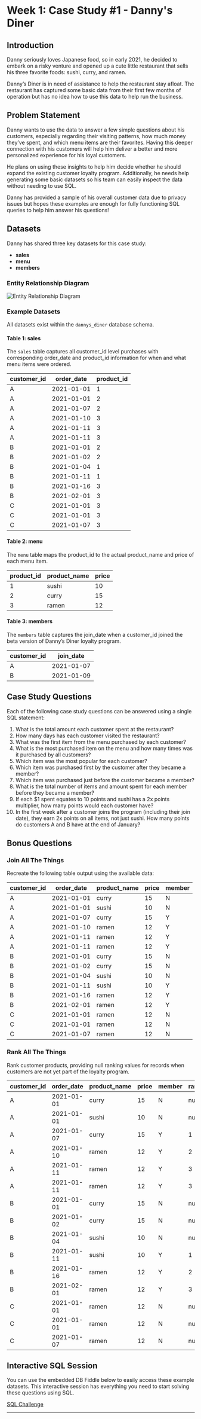 # Week 1: Case Study #1 - Danny's Diner

## Introduction

Danny seriously loves Japanese food, so in early 2021, he decided to embark on a risky venture and opened up a cute little restaurant that sells his three favorite foods: sushi, curry, and ramen.

Danny’s Diner is in need of assistance to help the restaurant stay afloat. The restaurant has captured some basic data from their first few months of operation but has no idea how to use this data to help run the business.

## Problem Statement

Danny wants to use the data to answer a few simple questions about his customers, especially regarding their visiting patterns, how much money they’ve spent, and which menu items are their favorites. Having this deeper connection with his customers will help him deliver a better and more personalized experience for his loyal customers.

He plans on using these insights to help him decide whether he should expand the existing customer loyalty program. Additionally, he needs help generating some basic datasets so his team can easily inspect the data without needing to use SQL.

Danny has provided a sample of his overall customer data due to privacy issues but hopes these examples are enough for fully functioning SQL queries to help him answer his questions!

## Datasets

Danny has shared three key datasets for this case study:

- **sales**
- **menu**
- **members**

### Entity Relationship Diagram

![Entity Relationship Diagram]([link-to-diagram](https://dbdiagram.io/d/608d07e4b29a09603d12edbd/?utm_source=dbdiagram_embed&utm_medium=bottom_open))

### Example Datasets

All datasets exist within the `dannys_diner` database schema.

#### Table 1: sales

The `sales` table captures all customer_id level purchases with corresponding order_date and product_id information for when and what menu items were ordered.

| customer_id | order_date | product_id |
|-------------|------------|------------|
| A           | 2021-01-01 | 1          |
| A           | 2021-01-01 | 2          |
| A           | 2021-01-07 | 2          |
| A           | 2021-01-10 | 3          |
| A           | 2021-01-11 | 3          |
| A           | 2021-01-11 | 3          |
| B           | 2021-01-01 | 2          |
| B           | 2021-01-02 | 2          |
| B           | 2021-01-04 | 1          |
| B           | 2021-01-11 | 1          |
| B           | 2021-01-16 | 3          |
| B           | 2021-02-01 | 3          |
| C           | 2021-01-01 | 3          |
| C           | 2021-01-01 | 3          |
| C           | 2021-01-07 | 3          |

#### Table 2: menu

The `menu` table maps the product_id to the actual product_name and price of each menu item.

| product_id | product_name | price |
|------------|---------------|-------|
| 1          | sushi         | 10    |
| 2          | curry         | 15    |
| 3          | ramen         | 12    |

#### Table 3: members

The `members` table captures the join_date when a customer_id joined the beta version of Danny’s Diner loyalty program.

| customer_id | join_date  |
|-------------|------------|
| A           | 2021-01-07 |
| B           | 2021-01-09 |

## Case Study Questions

Each of the following case study questions can be answered using a single SQL statement:

1. What is the total amount each customer spent at the restaurant?
2. How many days has each customer visited the restaurant?
3. What was the first item from the menu purchased by each customer?
4. What is the most purchased item on the menu and how many times was it purchased by all customers?
5. Which item was the most popular for each customer?
6. Which item was purchased first by the customer after they became a member?
7. Which item was purchased just before the customer became a member?
8. What is the total number of items and amount spent for each member before they became a member?
9. If each $1 spent equates to 10 points and sushi has a 2x points multiplier, how many points would each customer have?
10. In the first week after a customer joins the program (including their join date), they earn 2x points on all items, not just sushi. How many points do customers A and B have at the end of January?

## Bonus Questions

### Join All The Things

Recreate the following table output using the available data:

| customer_id | order_date | product_name | price | member |
|-------------|------------|--------------|-------|--------|
| A           | 2021-01-01 | curry        | 15    | N      |
| A           | 2021-01-01 | sushi        | 10    | N      |
| A           | 2021-01-07 | curry        | 15    | Y      |
| A           | 2021-01-10 | ramen        | 12    | Y      |
| A           | 2021-01-11 | ramen        | 12    | Y      |
| A           | 2021-01-11 | ramen        | 12    | Y      |
| B           | 2021-01-01 | curry        | 15    | N      |
| B           | 2021-01-02 | curry        | 15    | N      |
| B           | 2021-01-04 | sushi        | 10    | N      |
| B           | 2021-01-11 | sushi        | 10    | Y      |
| B           | 2021-01-16 | ramen        | 12    | Y      |
| B           | 2021-02-01 | ramen        | 12    | Y      |
| C           | 2021-01-01 | ramen        | 12    | N      |
| C           | 2021-01-01 | ramen        | 12    | N      |
| C           | 2021-01-07 | ramen        | 12    | N      |

### Rank All The Things

Rank customer products, providing null ranking values for records when customers are not yet part of the loyalty program.

| customer_id | order_date | product_name | price | member | ranking |
|-------------|------------|--------------|-------|--------|---------|
| A           | 2021-01-01 | curry        | 15    | N      | null    |
| A           | 2021-01-01 | sushi        | 10    | N      | null    |
| A           | 2021-01-07 | curry        | 15    | Y      | 1       |
| A           | 2021-01-10 | ramen        | 12    | Y      | 2       |
| A           | 2021-01-11 | ramen        | 12    | Y      | 3       |
| A           | 2021-01-11 | ramen        | 12    | Y      | 3       |
| B           | 2021-01-01 | curry        | 15    | N      | null    |
| B           | 2021-01-02 | curry        | 15    | N      | null    |
| B           | 2021-01-04 | sushi        | 10    | N      | null    |
| B           | 2021-01-11 | sushi        | 10    | Y      | 1       |
| B           | 2021-01-16 | ramen        | 12    | Y      | 2       |
| B           | 2021-02-01 | ramen        | 12    | Y      | 3       |
| C           | 2021-01-01 | ramen        | 12    | N      | null    |
| C           | 2021-01-01 | ramen        | 12    | N      | null    |
| C           | 2021-01-07 | ramen        | 12    | N      | null    |

## Interactive SQL Session

You can use the embedded DB Fiddle below to easily access these example datasets. This interactive session has everything you need to start solving these questions using SQL.

[SQL Challenge](https://8weeksqlchallenge.com/case-study-1/)

---
